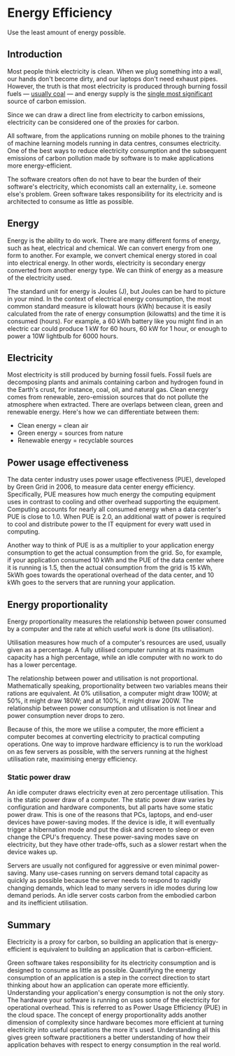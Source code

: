 # Energy Efficiency

Use the least amount of energy possible.

<!-- ## Learning Objectives

### Electricity
* What is Electricity? [Knowledge]
* What is Energy? [Knowledge]
* How is energy related to electricity? [Knowledge]
* What are fossil fuels? [Knowledge]
* What is clean energy? [Knowledge]
* What are some of the methods to measure the energy consumption of an application [Knowledge]
* What is PUE (Power Usage Effectiveness)? [Knowledge]
* How would you compare and contrast PUE for an application running in DC and running in non*DC [Application]?
* How would you summarise the energy consumption of a computer? [Comprehension]

### Energy Proportionality
* What is energy proportionality? [Knowledge]
* What is sever utilisation? [Knowledge]
* How can you model energy consumption based on utilisation? [Application]
* What is proportionality (mathematically speaking)? [Knowledge]
* What is the relationship between power and utilisation? [Knowledge]
* What is hardware efficiency? [Knowledge]
* What is static power draw? [Knowledge]
* What is the most efficient and green approach to run a workload? [Comprehension] -->

## Introduction

Most people think electricity is clean. When we plug something into a wall, our hands don't become dirty, and our laptops don't need exhaust pipes. However, the truth is that most electricity is produced through burning fossil fuels — [usually coal](https://ourworldindata.org/grapher/world-electricity-by-source) — and energy supply is the [single most significant](https://www.eea.europa.eu/data-and-maps/daviz/change-of-co2-eq-emissions-2#tab-chart_4) source of carbon emission.

Since we can draw a direct line from electricity to carbon emissions, electricity can be considered one of the proxies for carbon.

All software, from the applications running on mobile phones to the training of machine learning models running in data centres, consumes electricity. One of the best ways to reduce electricity consumption and the subsequent emissions of carbon pollution made by software is to make applications more energy-efficient.

The software creators often do not have to bear the burden of their software's electricity, which economists call an externality, i.e. someone else's problem. Green software takes responsibility for its electricity and is architected to consume as little as possible.

## Energy

Energy is the ability to do work. There are many different forms of energy, such as heat, electrical and chemical. We can convert energy from one form to another. For example, we convert chemical energy stored in coal into electrical energy. In other words, electricity is secondary energy converted from another energy type. We can think of energy as a measure of the electricity used.

The standard unit for energy is Joules (J), but Joules can be hard to picture in your mind. In the context of electrical energy consumption, the most common standard measure is kilowatt hours (kWh) because it is easily calculated from the rate of energy consumption (kilowatts) and the time it is consumed (hours). For example, a 60 kWh battery like you might find in an electric car could produce 1 kW for 60 hours, 60 kW for 1 hour, or enough to power a 10W lightbulb for 6000 hours.

## Electricity

Most electricity is still produced by burning fossil fuels. Fossil fuels are decomposing plants and animals containing carbon and hydrogen found in the Earth's crust, for instance, coal, oil, and natural gas. Clean energy comes from renewable, zero-emission sources that do not pollute the atmosphere when extracted. There are overlaps between clean, green and renewable energy. Here's how we can differentiate between them:
* Clean energy = clean air
* Green energy = sources from nature
* Renewable energy = recyclable sources

## Power usage effectiveness

The data center industry uses power usage effectiveness (PUE), developed by Green Grid in 2006, to measure data center energy efficiency. Specifically, PUE measures how much energy the computing equipment uses in contrast to cooling and other overhead supporting the equipment. Computing accounts for nearly all consumed energy when a data center's PUE is close to 1.0. When PUE is 2.0, an additional watt of power is required to cool and distribute power to the IT equipment for every watt used in computing.

Another way to think of PUE is as a multiplier to your application energy consumption to get the actual consumption from the grid. So, for example, if your application consumed 10 kWh and the PUE of the data center where it is running is 1.5, then the actual consumption from the grid is 15 kWh, 5kWh goes towards the operational overhead of the data center, and 10 kWh goes to the servers that are running your application.

## Energy proportionality

Energy proportionality measures the relationship between power consumed by a computer and the rate at which useful work is done (its utilisation).

Utilisation measures how much of a computer's resources are used, usually given as a percentage. A fully utilised computer running at its maximum capacity has a high percentage, while an idle computer with no work to do has a lower percentage. 

The relationship between power and utilisation is not proportional. Mathematically speaking, proportionality between two variables means their rations are equivalent. At 0% utilisation, a computer might draw 100W; at 50%, it might draw 180W; and at 100%, it might draw 200W. The relationship between power consumption and utilisation is not linear and power consumption never drops to zero.

Because of this, the more we utilise a computer, the more efficient a computer becomes at converting electricity to practical computing operations. One way to improve hardware efficiency is to run the workload on as few servers as possible, with the servers running at the highest utilisation rate, maximising energy efficiency.

### Static power draw

An idle computer draws electricity even at zero percentage utilisation. 
This is the static power draw of a computer. The static power draw varies by configuration and hardware components, but all parts have some static power draw. This is one of the reasons that PCs, laptops, and end-user devices have power-saving modes. If the device is idle, it will eventually trigger a hibernation mode and put the disk and screen to sleep or even change the CPU's frequency. These power-saving modes save on electricity, but they have other trade-offs, such as a slower restart when the device wakes up.

Servers are usually not configured for aggressive or even minimal power-saving. Many use-cases running on servers demand total capacity as quickly as possible because the server needs to respond to rapidly changing demands, which lead to many servers in idle modes during low demand periods. An idle server costs carbon from the embodied carbon and its inefficient utilisation.

## Summary

Electricity is a proxy for carbon, so building an application that is energy-efficient is equivalent to building an application that is carbon-efficient.

Green software takes responsibility for its electricity consumption and is designed to consume as little as possible. Quantifying the energy consumption of an application is a step in the correct direction to start thinking about how an application can operate more efficiently. Understanding your application's energy consumption is not the only story. The hardware your software is running on uses some of the electricity for operational overhead. This is referred to as Power Usage Efficiency (PUE) in the cloud space. The concept of energy proportionality adds another dimension of complexity since hardware becomes more efficient at turning electricity into useful operations the more it's used. Understanding all this gives green software practitioners a better understanding of how their application behaves with respect to energy consumption in the real world.
